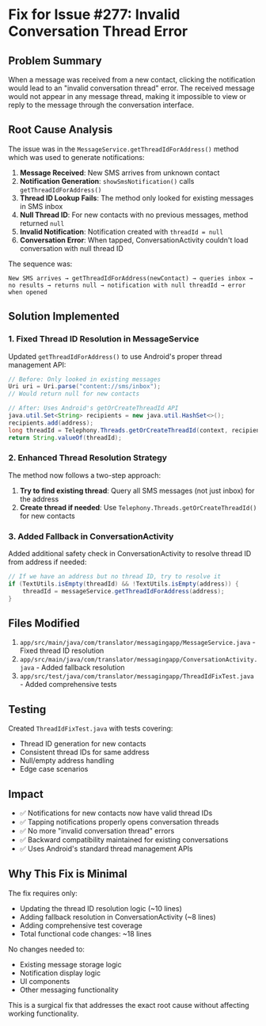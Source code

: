 # Fix for Issue #277: Invalid Conversation Thread Error

## Problem Summary
When a message was received from a new contact, clicking the notification would lead to an "invalid conversation thread" error. The received message would not appear in any message thread, making it impossible to view or reply to the message through the conversation interface.

## Root Cause Analysis
The issue was in the `MessageService.getThreadIdForAddress()` method which was used to generate notifications:

1. **Message Received**: New SMS arrives from unknown contact
2. **Notification Generation**: `showSmsNotification()` calls `getThreadIdForAddress()`
3. **Thread ID Lookup Fails**: The method only looked for existing messages in SMS inbox
4. **Null Thread ID**: For new contacts with no previous messages, method returned `null`
5. **Invalid Notification**: Notification created with `threadId = null`
6. **Conversation Error**: When tapped, ConversationActivity couldn't load conversation with null thread ID

The sequence was:
```
New SMS arrives → getThreadIdForAddress(newContact) → queries inbox → no results → returns null → notification with null threadId → error when opened
```

## Solution Implemented

### 1. Fixed Thread ID Resolution in MessageService
Updated `getThreadIdForAddress()` to use Android's proper thread management API:

```java
// Before: Only looked in existing messages
Uri uri = Uri.parse("content://sms/inbox");
// Would return null for new contacts

// After: Uses Android's getOrCreateThreadId API
java.util.Set<String> recipients = new java.util.HashSet<>();
recipients.add(address);
long threadId = Telephony.Threads.getOrCreateThreadId(context, recipients);
return String.valueOf(threadId);
```

### 2. Enhanced Thread Resolution Strategy
The method now follows a two-step approach:
1. **Try to find existing thread**: Query all SMS messages (not just inbox) for the address
2. **Create thread if needed**: Use `Telephony.Threads.getOrCreateThreadId()` for new contacts

### 3. Added Fallback in ConversationActivity
Added additional safety check in ConversationActivity to resolve thread ID from address if needed:

```java
// If we have an address but no thread ID, try to resolve it
if (TextUtils.isEmpty(threadId) && !TextUtils.isEmpty(address)) {
    threadId = messageService.getThreadIdForAddress(address);
}
```

## Files Modified
1. `app/src/main/java/com/translator/messagingapp/MessageService.java` - Fixed thread ID resolution
2. `app/src/main/java/com/translator/messagingapp/ConversationActivity.java` - Added fallback resolution
3. `app/src/test/java/com/translator/messagingapp/ThreadIdFixTest.java` - Added comprehensive tests

## Testing
Created `ThreadIdFixTest.java` with tests covering:
- Thread ID generation for new contacts
- Consistent thread IDs for same address
- Null/empty address handling
- Edge case scenarios

## Impact
- ✅ Notifications for new contacts now have valid thread IDs
- ✅ Tapping notifications properly opens conversation threads
- ✅ No more "invalid conversation thread" errors
- ✅ Backward compatibility maintained for existing conversations
- ✅ Uses Android's standard thread management APIs

## Why This Fix is Minimal
The fix requires only:
- Updating the thread ID resolution logic (~10 lines)
- Adding fallback resolution in ConversationActivity (~8 lines)
- Adding comprehensive test coverage
- Total functional code changes: ~18 lines

No changes needed to:
- Existing message storage logic
- Notification display logic
- UI components
- Other messaging functionality

This is a surgical fix that addresses the exact root cause without affecting working functionality.